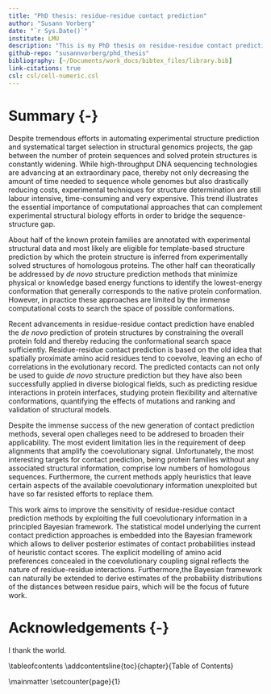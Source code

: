 ```yaml
---
title: "PhD thesis: residue-residue contact prediction"
author: "Susann Vorberg"
date: "`r Sys.Date()`"
institute: LMU
description: "This is my PhD thesis on residue-residue contact prediction."
github-repo: "susannvorberg/phd_thesis"
bibliography: [~/Documents/work_docs/bibtex_files/library.bib]
link-citations: true
csl: csl/cell-numeric.csl
---
```


# Summary {-}

Despite tremendous efforts in automating experimental structure prediction and systematical target selection in structural genomics projects, the gap between the number of protein sequences and solved protein structures is constantly widening.
While high-throughput DNA sequencing technologies are advancing at an extraordinary pace, thereby not only decreasing the amount of time needed to sequence whole genomes but also drastically reducing costs, experimental techniques for structure determination are still labour intensive, time-consuming and very expensive.
This trend illustrates the essential importance of computational approaches that can complement experimental structural biology efforts in order to bridge the sequence-structure gap.

About half of the known protein families are annotated with experimental structural data and most likely are eligible for template-based structure prediction by which the protein structure is inferred from experimentally solved structures of homologous proteins.
The other half can theoratically be addressed by *de novo* structure prediction methods that minimize physical or knowledge based energy functions to identify the lowest-energy conformation that generally corresponds to the native protein conformation.
However, in practice these approaches are limited by the immense computational costs to search the space of possible conformations.

Recent advancements in residue-residue contact prediction have enabled the *de novo* prediction of protein structures by constraining the overall protein fold and thereby reducing the conformational search space sufficiently.
Residue-residue contact prediction is based on the old idea that spatially proximate amino acid residues tend to coevolve, leaving an echo of correlations in the evolutionary record.
The predicted contacts can not only be used to guide *de novo* structure prediction but they have also been successfully applied in diverse biological fields, such as predicting residue interactions in protein interfaces, studying protein flexibility and alternative conformations, quantifying the effects of mutations and ranking and validation of structural models. 

Despite the immense success of the new generation of contact prediction methods, several open challeges need to be addresed to broaden their applicability.
The most evident limitation lies in the requirement of deep alignments that amplify the coevolutionary signal.
Unfortunately, the most interesting targets for contact prediction, being protein families without any associated structural information, comprise low numbers of homologous sequences.
Furthermore, the current methods apply heuristics that leave certain aspects of the available coevolutionary information unexploited but have so far resisted efforts to replace them.

This work aims to improve the sensitivity of residue-residue contact prediction methods by exploiting the full coevolutionary information in a principled Bayesian framework.
The statistical model underlying the current contact prediction approaches is embedded into the Bayesian framework which allows to deliver posterior estimates of contact probabilities instead of heuristic contact scores.
The explicit modelling of amino acid preferences concealed in the coevolutionary coupling signal reflects the nature of residue-residue interactions.
Furthermore,the Bayesian framework can naturally be extended to derive estimates of the probability distributions of the distances between residue pairs, which will be the focus of future work.




# Acknowledgements {-}

I thank the world. 

<!--

I am very grateful to Johannes Söding, for giving me the opportunity to work in his lab, for his supervision and guidance on this fascinating project.
I learned a lot from you, not only analytical and statistical skills, but also about being a scientist and what holds the scientific world together at its core.
Your enthusiasm and your convincing attitude always kept me going.

I also want to thank Julien Gagneur for supervising this thesis together with the other members of my examination board: Franz Herzog, Klaus Förstermann, Karl-Peter Hopfner and Oliver Keppler.  
My thanks goes also to Roland Beckmann who was part of my thesis advisory commitee.
Special thanks goes to Julien who had great and pragmatic ideas that helped to keep the big picture in focus.

My gratitude goes also to the Quantitative Biosciences Munich graduate school.
Foremost to Ulrike Gaul and Erwin Frey for installing this great melting pot of science. 
With QBM's financial support I could visit inspiring conferences that helped me to grow as scientist and maybe even more as a person. 
Additionally, I thank the staff Mara Kieke, Julia Schlehe, Filiz Civril, Markus Hohle and Michael Mende who organized so many great lectures, workshops, and events for us and were always ready to help.

I want to thank my group, the Söding lab, for their support and distraction in- and outside the lab. 
You were more than mere colleagues, you became true friends and made me enjoy coming to work every single day.
In particular to Anja and Mark who stayed, like me, in Munich until the very end.
It will be an honor to shut down the lights in our beloved djungle office together with you.
Thanks a lot, Jessica, for finding the time for proofreading, even when there is no time at all.
My thanks also go to the Gagneur group with whom we shared the office space at the LMU gene center for many years. 
Thanks for your open office doors during my Garching visits whenever I felt I needed company. 

I also want to thank my former coaches, Henrik Lindner and Torsten Kunke, who supported my decision to leave the army and send me on my way to becoming Dr. Susi.
Without you I might still be soaring the skies. 

I want to thank my family for raising me curious and sceptical and therefore having me equipped with fundamental scientific skills. 

Daniel you are the love of my life.

-->

\tableofcontents
\addcontentsline{toc}{chapter}{Table of Contents}



\mainmatter \setcounter{page}{1}
